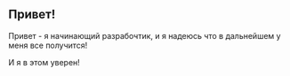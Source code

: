 ## Привет!

Привет - я начинающий разрабочтик, и я надеюсь что в дальнейшем у меня все получится!

И я в этом уверен! 
